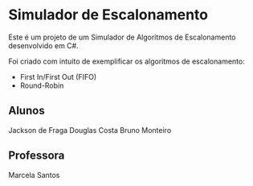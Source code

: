 Simulador de Escalonamento
======================

Este é um projeto de um Simulador de Algoritmos de Escalonamento desenvolvido em C#.

Foi criado com intuito de exemplificar os algoritmos de escalonamento:
- First In/First Out (FIFO)
- Round-Robin












Alunos
-------------------------
Jackson de Fraga
Douglas Costa
Bruno Monteiro

Professora
-------------------------
Marcela Santos
